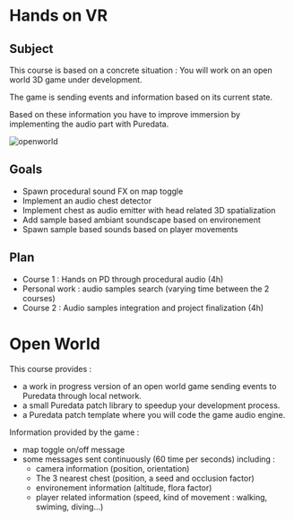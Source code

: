 
# Hands on VR

## Subject

This course is based on a concrete situation : You will work on an open world 3D game under development.

The game is sending events and information based on its current state.

Based on these information you have to improve immersion by implementing the audio part with Puredata.

![openworld](img/openworld.png)

## Goals

* Spawn procedural sound FX on map toggle
* Implement an audio chest detector
* Implement chest as audio emitter with head related 3D spatialization
* Add sample based ambiant soundscape based on environement
* Spawn sample based sounds based on player movements

## Plan

* Course 1 : Hands on PD through procedural audio (4h)
* Personal work : audio samples search (varying time between the 2 courses)
* Course 2 : Audio samples integration and project finalization (4h)


# Open World

This course provides :

* a work in progress version of an open world game sending events to Puredata through local network.
* a small Puredata patch library to speedup your development process.
* a Puredata patch template where you will code the game audio engine.

Information provided by the game :

* map toggle on/off message
* some messages sent continuously (60 time per seconds) including :
  * camera information (position, orientation)
  * The 3 nearest chest (position, a seed and occlusion factor)
  * environement information (altitude, flora factor)
  * player related information (speed, kind of movement : walking, swiming, diving...)


